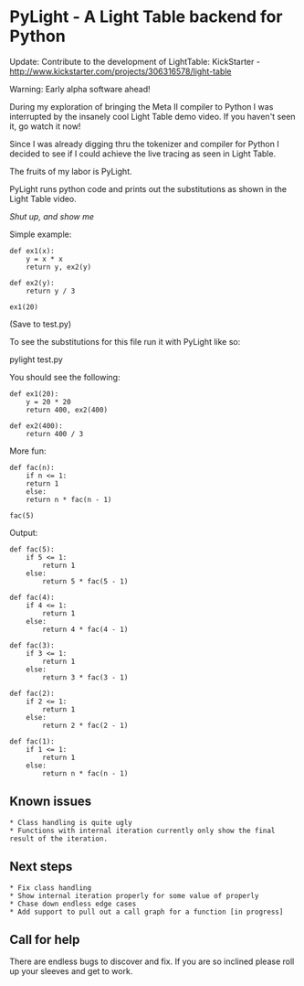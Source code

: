 # PyLight - A Light Table backend for Python #

Update:  Contribute to the development of LightTable:  KickStarter - http://www.kickstarter.com/projects/306316578/light-table

Warning:  Early alpha software ahead!

During my exploration of bringing the Meta II compiler to Python I was interrupted by the insanely cool Light Table demo video.  If you haven't seen it, go watch it now!

Since I was already digging thru the tokenizer and compiler for Python I decided to see if I could achieve the live tracing as seen in Light Table.

The fruits of my labor is PyLight.

PyLight runs python code and prints out the substitutions as shown in the Light Table video.

*Shut up, and show me*

Simple example:

    def ex1(x):
        y = x * x
        return y, ex2(y)

    def ex2(y):
        return y / 3

    ex1(20)

(Save to test.py)

To see the substitutions for this file run it with PyLight like so:

   pylight test.py

You should see the following:

    def ex1(20):
        y = 20 * 20
        return 400, ex2(400)

    def ex2(400):
        return 400 / 3

More fun:

    def fac(n):
    	if n <= 1:
	    return 1
    	else:
	    return n * fac(n - 1)

    fac(5)

Output:

    def fac(5):
        if 5 <= 1:
            return 1
        else:
            return 5 * fac(5 - 1)

    def fac(4):
        if 4 <= 1:
            return 1
        else:
            return 4 * fac(4 - 1)

    def fac(3):
        if 3 <= 1:
            return 1
        else:
            return 3 * fac(3 - 1)

    def fac(2):
        if 2 <= 1:
            return 1
        else:
            return 2 * fac(2 - 1)

    def fac(1):
        if 1 <= 1:
            return 1
        else:
            return n * fac(n - 1)

## Known issues ##

    * Class handling is quite ugly
    * Functions with internal iteration currently only show the final result of the iteration.

## Next steps ##

    * Fix class handling
    * Show internal iteration properly for some value of properly
    * Chase down endless edge cases
    * Add support to pull out a call graph for a function [in progress]

## Call for help ##

There are endless bugs to discover and fix.  If you are so inclined please roll up your sleeves and get to work.